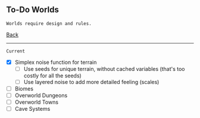 To-Do Worlds
-----

    Worlds require design and rules.

[Back](todo-main.md)

-----

`Current`

- [x] Simplex noise function for terrain
    - [ ] Use seeds for unique terrain, without cached variables (that's too costly for all the seeds)
    - [ ] Use layered noise to add more detailed feeling (scales)
- [ ] Biomes
- [ ] Overworld Dungeons
- [ ] Overworld Towns
- [ ] Cave Systems